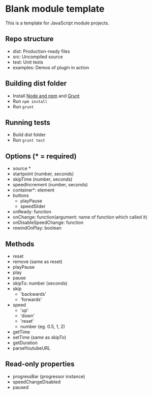 # Blank module template

This is a template for JavaScript module projects.

## Repo structure

- dist: Production-ready files
- src: Uncompiled source
- test: Unit tests
- examples: Demos of plugin in action

## Building dist folder

- Install [Node and npm](https://nodejs.org) and [Grunt](http://gruntjs.com)
- Run `npm install`
- Run `grunt`

## Running tests

- Build dist folder
- Run `grunt test`





## Options (* = required)

- source *
- startpoint (number, seconds)
- skipTime (number, seconds)
- speedIncrement (number, seconds)
- container*: element
- buttons
    - playPause
    - speedSlider
- onReady: function
- onChange: function(argument: name of function which called it)
- onDisableSpeedChange: function
- rewindOnPlay: boolean

## Methods

- reset
- remove (same as reset)
- playPause
- play
- pause
- skipTo: number (seconds)
- skip
    - 'backwards'
    - 'forwards'
- speed
    - 'up'
    - 'down'
    - 'reset'
    - number (eg. 0.5, 1, 2)
- getTime
- setTime (same as skipTo)
- getDuration
- parseYoutubeURL


## Read-only properties

- progressBar (progressor instance)
- speedChangeDisabled
- paused


